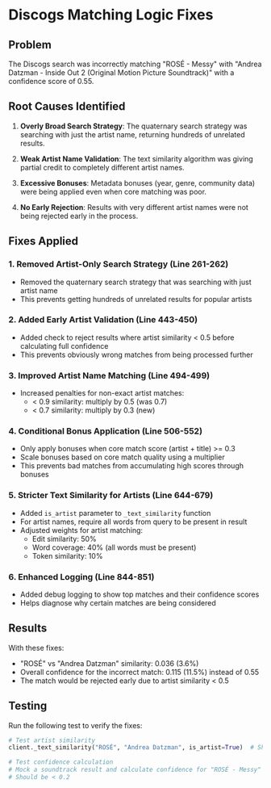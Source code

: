 # Discogs Matching Logic Fixes

## Problem
The Discogs search was incorrectly matching "ROSÉ - Messy" with "Andrea Datzman - Inside Out 2 (Original Motion Picture Soundtrack)" with a confidence score of 0.55.

## Root Causes Identified

1. **Overly Broad Search Strategy**: The quaternary search strategy was searching with just the artist name, returning hundreds of unrelated results.

2. **Weak Artist Name Validation**: The text similarity algorithm was giving partial credit to completely different artist names.

3. **Excessive Bonuses**: Metadata bonuses (year, genre, community data) were being applied even when core matching was poor.

4. **No Early Rejection**: Results with very different artist names were not being rejected early in the process.

## Fixes Applied

### 1. Removed Artist-Only Search Strategy (Line 261-262)
- Removed the quaternary search strategy that was searching with just artist name
- This prevents getting hundreds of unrelated results for popular artists

### 2. Added Early Artist Validation (Line 443-450)
- Added check to reject results where artist similarity < 0.5 before calculating full confidence
- This prevents obviously wrong matches from being processed further

### 3. Improved Artist Name Matching (Line 494-499)
- Increased penalties for non-exact artist matches:
  - < 0.9 similarity: multiply by 0.5 (was 0.7)
  - < 0.7 similarity: multiply by 0.3 (new)

### 4. Conditional Bonus Application (Line 506-552)
- Only apply bonuses when core match score (artist + title) >= 0.3
- Scale bonuses based on core match quality using a multiplier
- This prevents bad matches from accumulating high scores through bonuses

### 5. Stricter Text Similarity for Artists (Line 644-679)
- Added `is_artist` parameter to `_text_similarity` function
- For artist names, require all words from query to be present in result
- Adjusted weights for artist matching:
  - Edit similarity: 50%
  - Word coverage: 40% (all words must be present)
  - Token similarity: 10%

### 6. Enhanced Logging (Line 844-851)
- Added debug logging to show top matches and their confidence scores
- Helps diagnose why certain matches are being considered

## Results

With these fixes:
- "ROSÉ" vs "Andrea Datzman" similarity: 0.036 (3.6%)
- Overall confidence for the incorrect match: 0.115 (11.5%) instead of 0.55
- The match would be rejected early due to artist similarity < 0.5

## Testing

Run the following test to verify the fixes:
```python
# Test artist similarity
client._text_similarity("ROSÉ", "Andrea Datzman", is_artist=True)  # Should be < 0.1

# Test confidence calculation
# Mock a soundtrack result and calculate confidence for "ROSÉ - Messy"
# Should be < 0.2
```
